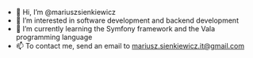 - 👋 Hi, I’m @mariuszsienkiewicz
- 👀 I’m interested in software development and backend development
- 🌱 I’m currently learning the Symfony framework and the Vala programming language 
- 📫 To contact me, send an email to mariusz.sienkiewicz.it@gmail.com 

<!---
mariuszsienkiewicz/mariuszsienkiewicz is a ✨ special ✨ repository because its `README.md` (this file) appears on your GitHub profile.
You can click the Preview link to take a look at your changes.
--->
